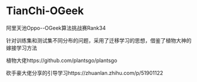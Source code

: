 # TianChi-OGeek
阿里天池Oppo--OGeek算法挑战赛Rank34

针对训练集和测试集不同分布的问题，采用了迁移学习的思想，借鉴了植物大神的嫁接学习方法

植物大佬https://github.com/plantsgo/plantsgo

砍手豪大佬分享的引导学习https://zhuanlan.zhihu.com/p/51901122

